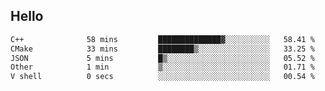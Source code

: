 ## Hello
<!--START_SECTION:waka-->

```txt
C++              58 mins         ██████████████▓░░░░░░░░░░   58.41 %
CMake            33 mins         ████████▒░░░░░░░░░░░░░░░░   33.25 %
JSON             5 mins          █▒░░░░░░░░░░░░░░░░░░░░░░░   05.52 %
Other            1 min           ▒░░░░░░░░░░░░░░░░░░░░░░░░   01.71 %
V shell          0 secs          ░░░░░░░░░░░░░░░░░░░░░░░░░   00.54 %
```

<!--END_SECTION:waka-->
